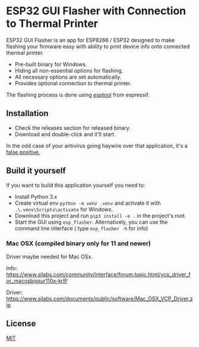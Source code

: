 
# ESP32 GUI Flasher with Connection to Thermal Printer

ESP32 GUI Flasher is an app for ESP8266 / ESP32 designed to make flashing your firmware easy with ability to print device info onto connected thermal printer.

 * Pre-built binary for Windows.
 * Hiding all non-essential options for flashing.
 * All necessary options are set automatically.
 * Provides optional connection to thermal printer.

The flashing process is done using [esptool](https://github.com/espressif/esptool) from espressif.

## Installation

- Check the releases section for released binary.
- Download and double-click and it'll start.

In the odd case of your antivirus going haywire over that application, it's a [false positive.](https://github.com/pyinstaller/pyinstaller/issues/3802)

## Build it yourself

If you want to build this application yourself you need to:

- Install Python 3.x
- Create virtual env `python -m venv .venv` and activate it with `.\.venv\Scripts\activate` for Windows.
- Download this project and run `pip3 install -e .` in the project's root.
- Start the GUI using `esp_flasher`. Alternatively, you can use the command line interface (
  type `esp_flasher -h` for info)

### Mac OSX (compiled binary only for 11 and newer)

Driver maybe needed for Mac OSx.

Info: https://www.silabs.com/community/interface/forum.topic.html/vcp_driver_for_macosbigsur110x-krlP

Driver: https://www.silabs.com/documents/public/software/Mac_OSX_VCP_Driver.zip

## License

[MIT](http://opensource.org/licenses/MIT)